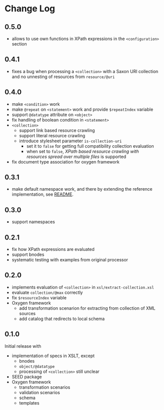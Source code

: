 # Change Log

## 0.5.0

- allows to use own functions in XPath expressions in the
  `<configuration>` section

## 0.4.1

- fixes a bug when processing a `<collection>` with a Saxon URI
  collection and no unnesting of resources from `resource/@uri`

## 0.4.0

- make `<condition>` work
- make `@repeat` on `<statement>` work and provide `$repeatIndex`
  variable
- support `@datatype` attribute on `<object>`
- fix handling of boolean condition in `<statement>`
- `<collection>`
  - support link based resource crawling
  - support literal resource crawling
  - introduce stylesheet parameter `is-collection-uri`
	- set it to `false` for getting full compatibility collection evaluation
	- when set to `false`, *XPath based resource crawling with
      resources spread over multiple files* is supported
- fix document type association for oxygen framework

## 0.3.1

- make default namespace work, and there by extending the reference
  implementation, see [README](readme.md#implementation-of-the-specs).

## 0.3.0

- support namespaces

## 0.2.1

- fix how XPath expressions are evaluated
- support bnodes
- systematic testing with examples from original processor

## 0.2.0

- implements evaluation of `<collection>` in
  `xsl/extract-collection.xsl`
- evaluate `collection/@max` correctly
- fix `$resourceIndex` variable
- Oxygen framework
  - add transformation scenarion for extracting from collection of XML
    sources
  - add catalog that redirects to local schema

## 0.1.0

Initial release with

- implementation of specs in XSLT, except
  - bnodes
  - `object/@datatype`
  - processing of `<collection>` still unclear
- SEED package
- Oxygen framework
  - transformation scenarios
  - validation scenarios
  - schema
  - templates
